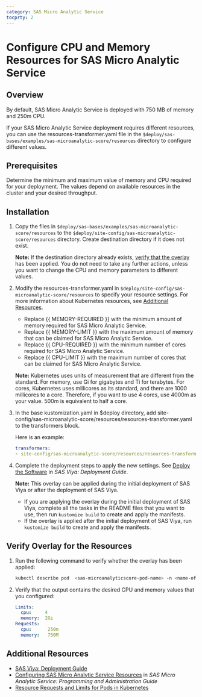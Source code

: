 ```yaml
---
category: SAS Micro Analytic Service
tocprty: 2
---
```


# Configure CPU and Memory Resources for SAS Micro Analytic Service

## Overview

By default, SAS Micro Analytic Service is deployed with 750 MB of memory and 250m CPU.

If your SAS Micro Analytic Service deployment requires different resources, you can use the resources-transformer.yaml file in the `$deploy/sas-bases/examples/sas-microanalytic-score/resources` directory to configure different values.

## Prerequisites

Determine the minimum and maximum value of memory and CPU required for your deployment. The values depend on available resources in the cluster and your desired throughput.

## Installation

1. Copy the files in `$deploy/sas-bases/examples/sas-microanalytic-score/resources` to the `$deploy/site-config/sas-microanalytic-score/resources` directory. Create destination directory if it does not exist.

   **Note:** If the destination directory already exists, [verify that the overlay](#verify-overlay-for-the-resources) has been applied. 
   You do not need to take any further actions, unless you want to change the CPU and memory parameters to different values.

2. Modify the resources-transformer.yaml in `$deploy/site-config/sas-microanalytic-score/resources` to specify your resource settings. For more information about Kubernetes resources, see [Additional Resources](#additional-resources).

   * Replace {{ MEMORY-REQUIRED }} with the minimum amount of memory required for SAS Micro Analytic Service.
   * Replace {{ MEMORY-LIMIT }} with the maximum amount of memory that can be claimed for SAS Micro Analytic Service.
   * Replace {{ CPU-REQUIRED }} with the minimum number of cores required for SAS Micro Analytic Service.
   * Replace {{ CPU-LIMIT }} with the maximum number of cores that can be claimed for SAS Micro Analytic Service.
 
   **Note:** Kubernetes uses units of measurement that are different from the standard. For memory, use Gi for gigabytes and Ti for terabytes. For cores, Kubernetes uses millicores as its standard, and there are 1000 millicores to a core. Therefore, if you want to use 4 cores, use 4000m as your value. 500m is equivalent to half a core.

3. In the base kustomization.yaml in $deploy directory, add site-config/sas-microanalytic-score/resources/resources-transformer.yaml to the transformers block.

   Here is an example:

   ```yaml
   transformers:
   - site-config/sas-microanalytic-score/resources/resources-transformer.yaml
   ```

4. Complete the deployment steps to apply the new settings. See [Deploy the Software](http://documentation.sas.com/?cdcId=itopscdc&cdcVersion=default&docsetId=dplyml0phy0dkr&docsetTarget=p127f6y30iimr6n17x2xe9vlt54q.htm) in _SAS Viya: Deployment Guide_.

   **Note:** This overlay can be applied during the initial deployment of SAS Viya or after the deployment of SAS Viya.
   
   * If you are applying the overlay during the initial deployment of SAS Viya, complete all the tasks in the README files that you want to use, then run `kustomize build` to create and apply the manifests. 
   * If the overlay is applied after the initial deployment of SAS Viya, run `kustomize build` to create and apply the manifests.  
           
## Verify Overlay for the Resources

1. Run the following command to verify whether the overlay has been applied:

   ```sh
   kubectl describe pod  <sas-microanalyticscore-pod-name> -n <name-of-namespace>
   ```
   
2. Verify that the output contains the desired CPU and memory values that you configured:
    
   ```yaml
   Limits:
     cpu:     4
     memory:  2Gi
   Requests:
     cpu:      250m
     memory:   750M
   ```

## Additional Resources

* [SAS Viya: Deployment Guide](http://documentation.sas.com/?cdcId=itopscdc&cdcVersion=default&docsetId=dplyml0phy0dkr&docsetTarget=titlepage.htm)
* [Configuring SAS Micro Analytic Service Resources](http://documentation.sas.com/?cdcId=mascdc&cdcVersion=default&docsetId=masag&docsetTarget=n0xhk2rkiy2ku1n163otwgddvxra.htm) in _SAS Micro Analytic Service: Programming and Administration Guide_
* [Resource Requests and Limits for Pods in Kubernetes](https://kubernetes.io/docs/concepts/configuration/manage-resources-containers/#requests-and-limits)